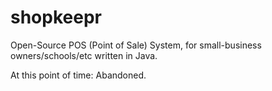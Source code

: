 # shopkeepr

Open-Source POS (Point of Sale) System, for small-business owners/schools/etc written in Java.

At this point of time: Abandoned.
